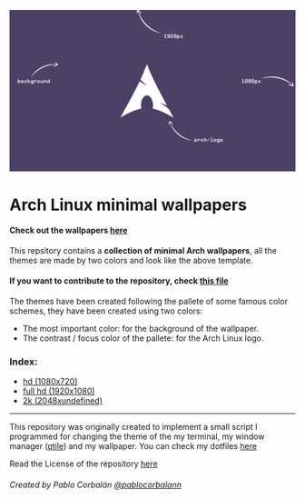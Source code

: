 <p align="center">
  <img src="other/example.png" alt="...">
</p>

# Arch Linux minimal wallpapers

#### Check out the wallpapers [here](other/wallpapers.md)

This repsitory contains a **collection of minimal Arch wallpapers**, all the themes are made by two colors and look like the above template.

#### If you want to contribute to the repository, check [this file](other/contributing.md)

The themes have been created following the pallete of some famous color schemes, they have been created using two colors:

- The most important color: for the background of the wallpaper.
- The contrast / focus color of the pallete: for the Arch Linux logo.

### Index:
- [hd (1080x720)](wallpapers/hd/)
- [full hd (1920x1080)](wallpapers/full-hd)
- [2k (2048xundefined)](wallpapers/2k)

--- 
This repository was originally created to implement a small script I programmed for changing the theme of the my terminal, my window manager ([qtile](https://qtile.org)) and my wallpaper. You can check my dotfiles [here](https://github.com/pablocorbalann/dotfiles)

Read the License of the repository [here](other/LICENSE)

###### Created by Pablo Corbalán [@pablocorbalann](https://github.com/pablocorbalann)
